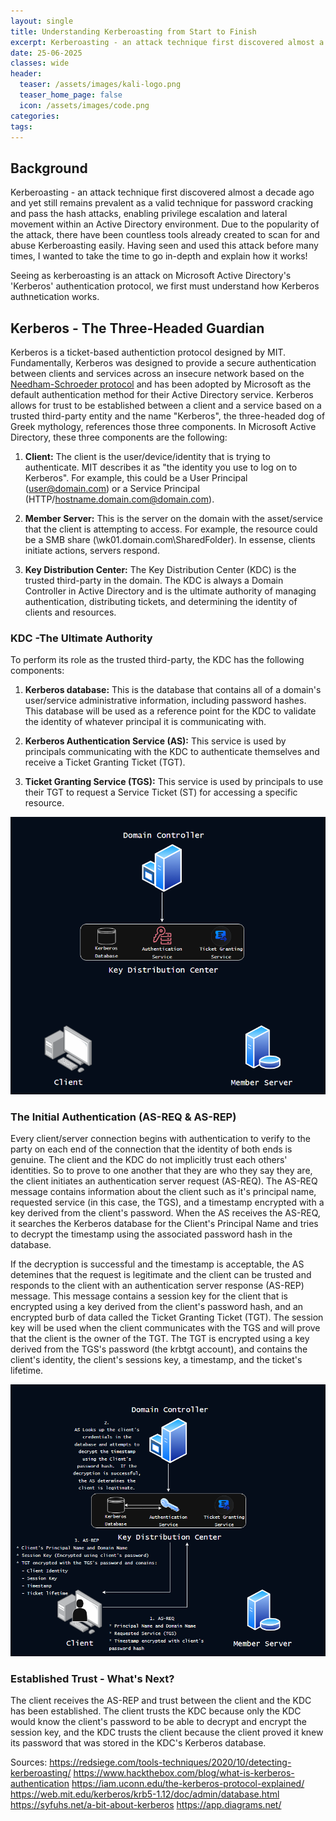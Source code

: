 ```yaml
---
layout: single
title: Understanding Kerberoasting from Start to Finish
excerpt: Kerberoasting - an attack technique first discovered almost a decade ago and yet still remains prevalent as a valid technique for password cracking and pass the hash attacks, enabling privilege escalation and lateral movement within an Active Directory environment.  Due to the popularity of the attack, there have been countless tools already created to scan for and abuse Kerberoasting easily.  Having used this attack before many times in CTFs and while studying for my OSCP I believed that I understood how it worked, but recently I was asked to explain it fully and I found myself grasping at terms making me realize I didn't quite know this technique as well as I thought!"
date: 25-06-2025
classes: wide
header:
  teaser: /assets/images/kali-logo.png
  teaser_home_page: false
  icon: /assets/images/code.png
categories:
tags:
---
```


## Background

Kerberoasting - an attack technique first discovered almost a decade ago and yet still remains prevalent as a valid technique for password cracking and pass the hash attacks, enabling privilege escalation and lateral movement within an Active Directory environment.  Due to the popularity of the attack, there have been countless tools already created to scan for and abuse Kerberoasting easily.  Having seen and used this attack before many times, I wanted to take the time to go in-depth and explain how it works!

Seeing as kerberoasting is an attack on Microsoft Active Directory's 'Kerberos' authentication protocol, we first must understand how Kerberos authnetication works.

## Kerberos - The Three-Headed Guardian

Kerberos is a ticket-based authentiction protocol designed by MIT.  Fundamentally, Kerberos was designed to provide a secure authentication between clients and services across an insecure network based on the [Needham-Schroeder protocol](https://en.wikipedia.org/wiki/Needham%E2%80%93Schroeder_protocol) and has been adopted by Microsoft as the default authentication method for their Active Directory service.  Kerberos allows for trust to be established between a client and a service based on a trusted third-party entity and the name "Kerberos", the three-headed dog of Greek mythology, references those three components.  In Microsoft Active Directory, these three components are the following:

1. **Client:**  The client is the user/device/identity that is trying to authenticate.  MIT describes it as "the identity you use to log on to Kerberos".  For example, this could be a User Principal (user@domain.com) or a Service Principal (HTTP/hostname.domain.com@domain.com).

2. **Member Server:** This is the server on the domain with the asset/service that the client is attempting to access.  For example, the resource could be a SMB share (\\wk01.domain.com\SharedFolder).  In essense, clients initiate actions, servers respond.

3. **Key Distribution Center:** The Key Distribution Center (KDC) is the trusted third-party in the domain.  The KDC is always a Domain Controller in Active Directory and is the ultimate authority of managing authentication, distributing tickets, and determining the identity of clients and resources.

### KDC -The Ultimate Authority

To perform its role as the trusted third-party, the KDC has the following components:

1. **Kerberos database:** This is the database that contains all of a domain's user/service administrative information, including password hashes.  This database will be used as a reference point for the KDC to validate the identity of whatever principal it is communicating with.

2. **Kerberos Authentication Service (AS):** This service is used by principals communicating with the KDC to authenticate themselves and receive a Ticket Granting Ticket (TGT).

2. **Ticket Granting Service (TGS):**  This service is used by principals to use their TGT to request a Service Ticket (ST) for accessing a specific resource.

<p align="center">
  <img src="/assets/images/Kerberoasting/Kerberos-Setup.png">
</p>

### The Initial Authentication (AS-REQ & AS-REP)

Every client/server connection begins with authentication to verify to the party on each end of the connection that the identity of both ends is genuine.  The client and the KDC do not implicitly trust each others' identities.  So to prove to one another that they are who they say they are, the client initiates an authentication server request (AS-REQ).  The AS-REQ message contains information about the client such as it's principal name, requested service (in this case, the TGS), and a timestamp encrypted with a key derived from the client's password.  When the AS receives the AS-REQ, it searches the Kerberos database for the Client's Principal Name and tries to decrypt the timestamp using the associated password hash in the database.

If the decryption is successful and the timestamp is acceptable, the AS detemines that the request is legitimate and the client can be trusted and responds to the client with an authentication server response (AS-REP) message.  This message contains a session key for the client that is encrypted using a key derived from the client's password hash, and an encrypted burb of data called the Ticket Granting Ticket (TGT).  The session key will be used when the client communicates with the TGS and will prove that the client is the owner of the TGT.  The TGT is encrypted using a key derived from the TGS's password (the krbtgt account), and contains the client's identity, the client's sessions key, a timestamp, and the ticket's lifetime.

<p align="center">
  <img src="/assets/images/Kerberoasting/ASREQandASREP.png">
</p>

### Established Trust - What's Next?

The client receives the AS-REP and trust between the client and the KDC has been established.  The client trusts the KDC because only the KDC would know the client's password to be able to decrypt and encrypt the session key, and the KDC trusts the client because the client proved it knew its password that was stored in the KDC's Kerberos database.



Sources:
https://redsiege.com/tools-techniques/2020/10/detecting-kerberoasting/
https://www.hackthebox.com/blog/what-is-kerberos-authentication
https://iam.uconn.edu/the-kerberos-protocol-explained/
https://web.mit.edu/kerberos/krb5-1.12/doc/admin/database.html
https://syfuhs.net/a-bit-about-kerberos
https://app.diagrams.net/

